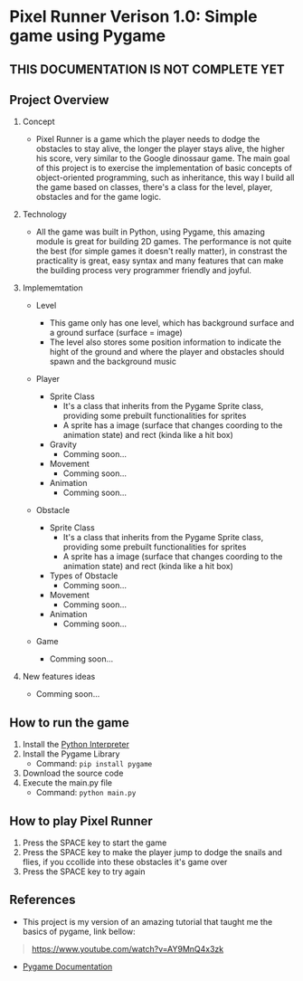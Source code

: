 # Pixel Runner Verison 1.0: Simple game using Pygame

## THIS DOCUMENTATION IS NOT COMPLETE YET

## Project Overview
1. Concept
    - Pixel Runner is a game which the player needs to dodge the obstacles to stay alive, the longer the player stays alive, the higher his score, very similar to the Google dinossaur game. The main goal of this project is to exercise the implementation of basic concepts of object-oriented programming, such as inheritance, this way I build all the game based on classes, there's a class for the level, player, obstacles and for the game logic.

2. Technology
    - All the game was built in Python, using Pygame, this amazing module is great for building 2D games. The performance is not quite the best (for simple games it doesn't really matter), in constrast the practicality is great, easy syntax and many features that can make the building process very programmer friendly and joyful.

3. Implememtation
    - Level
        - This game only has one level, which has background surface and a ground surface (surface = image)
        - The level also stores some position information to indicate the hight of the ground and where the player and obstacles should spawn and the background music

    - Player
        - Sprite Class
            - It's a class that inherits from the Pygame Sprite class, providing some prebuilt functionalities for sprites
            - A sprite has a image (surface that changes coording to the animation state) and rect (kinda like a hit box)
        - Gravity
            - Comming soon...
        - Movement
            - Comming soon...
        - Animation
            - Comming soon...

    - Obstacle
        - Sprite Class
            - It's a class that inherits from the Pygame Sprite class, providing some prebuilt functionalities for sprites
            - A sprite has a image (surface that changes coording to the animation state) and rect (kinda like a hit box)
        - Types of Obstacle
            - Comming soon...
        - Movement
            - Comming soon...
        - Animation
            - Comming soon...

    - Game
        - Comming soon...


4. New features ideas
    - Comming soon...

## How to run the game
1. Install the [Python Interpreter](https://www.python.org/downloads/)
2. Install the Pygame Library
    - Command: ```pip install pygame```
3. Download the source code
4. Execute the main.py file
    - Command: ```python main.py```

## How to play Pixel Runner
1. Press the SPACE key to start the game
2. Press the SPACE key to make the player jump to dodge the snails and flies, if you ccollide into these obstacles it's game over
3. Press the SPACE key to try again

## References
- This project is my version of an amazing tutorial that taught me the basics of pygame, link bellow:
>https://www.youtube.com/watch?v=AY9MnQ4x3zk

- [Pygame Documentation](https://www.pygame.org/docs/) 

